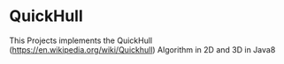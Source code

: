 # QuickHull

This Projects implements the QuickHull (https://en.wikipedia.org/wiki/Quickhull) Algorithm in 2D and 3D in Java8 
